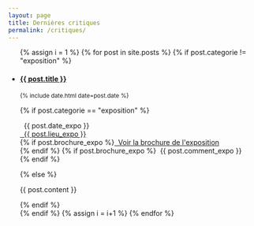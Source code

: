 ```yaml
---
layout: page
title: Dernières critiques
permalink: /critiques/
---
```


<!-- Timeline
================================================== -->
<ul class="timeline">
{% assign i = 1 %}
{% for post in site.posts %}
{% if post.categorie != "exposition" %}
    <li {% if post.categorie != "exposition" %}class="timeline-inverted"{% endif %}>
      <div class="timeline-badge {% if post.categorie == "exposition" %}danger{% endif %}"><i class="glyphicon {% if post.categorie == "exposition" %}glyphicon-calendar{% else %}glyphicon-hand-right{% endif %}"></i></div>
      <div class="timeline-panel">
        <div class="timeline-heading">
          <h4 class="timeline-title"><a href="{{ post.url | prepend: site.baseurl }}">{{ post.title }}</a></h4>
          <p><small class="text-muted"><i class="glyphicon glyphicon-time"></i>{% include date.html date=post.date %}</small></p>
        </div>
        <div class="timeline-body">
          {% if post.categorie == "exposition" %}
          <p>
          <i class="fa fa-calendar"></i>&nbsp; {{ post.date_expo }}<br />
          <a href="http://www.openstreetmap.org/search?query={{post.lieu_expo}}"><i class="fa fa-map"></i>&nbsp; {{ post.lieu_expo }}</a><br />
          {% if post.brochure_expo %}<a href="{{ site.baseurl}}/files/expositions/{{ post.brochure_expo }}"><i class="fa fa-file-o"></i>&nbsp; Voir la brochure de l'exposition</a><br />{% endif %}
          {% if post.brochure_expo %}<i class="fa fa-comment"></i>&nbsp; {{ post.comment_expo }}<br />{% endif %}
          </p>
          {% else %}<p>{{ post.content }}</p>{% endif %}
        </div>
      </div>
    </li>
{% endif %}
{% assign i = i+1 %}
{% endfor %}
